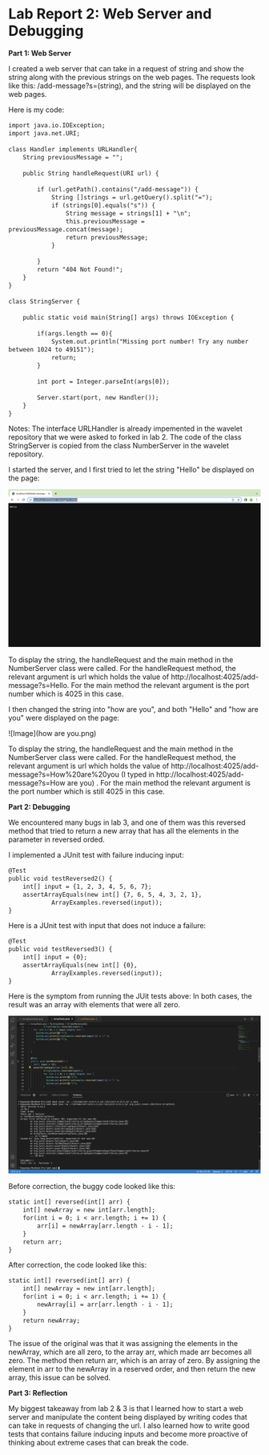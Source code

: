 # Lab Report 2: Web Server and Debugging

**Part 1: Web Server**

I created a web server that can take in a request of string and show the string along with the previous strings on the web pages.
The requests look like this: /add-message?s=(string), and the string will be displayed on the web pages.

Here is my code:
  
    import java.io.IOException;
    import java.net.URI;
  
    class Handler implements URLHandler{
        String previousMessage = "";
  
        public String handleRequest(URI url) {
    
            if (url.getPath().contains("/add-message")) {
                String []strings = url.getQuery().split("=");
                if (strings[0].equals("s")) {
                    String message = strings[1] + "\n";
                    this.previousMessage = previousMessage.concat(message);
                    return previousMessage;
                }
            
            }
            return "404 Not Found!";
        }
    }
  
    class StringServer {
      
        public static void main(String[] args) throws IOException {
          
            if(args.length == 0){
                System.out.println("Missing port number! Try any number between 1024 to 49151");
                return;
            }

            int port = Integer.parseInt(args[0]);
  
            Server.start(port, new Handler());
        }
    }
  
  
Notes: The interface URLHandler is already impemented in the wavelet repository that we were asked to forked in lab 2. The code of the class StringServer is copied from the class NumberServer in the wavelet repository.
  
  
I started the server, and I first tried to let the string "Hello" be displayed on the page:

  ![Image](hello.png)
  
To display the string, the handleRequest and the main method in the NumberServer class were called.
For the handleRequest method, the relevant argument is url which holds the value of http://localhost:4025/add-message?s=Hello. For the main method the relevant argument is the port number which is 4025 in this case.
  
I then changed the string into "how are you", and both "Hello" and "how are you" were displayed on the page:

  ![Image](how are you.png)
  
To display the string, the handleRequest and the main method in the NumberServer class were called.
For the handleRequest method, the relevant argument is url which holds the value of http://localhost:4025/add-message?s=How%20are%20you (I typed in http://localhost:4025/add-message?s=How are you) . For the main method the relevant argument is the port number which is still 4025 in this case.
  
  
**Part 2: Debugging**

We encountered many bugs in lab 3, and one of them was this reversed method that tried to return a new array that has all the elements in the parameter in reversed orded.

I implemented a JUnit test with failure inducing input:

    @Test
    public void testReversed2() {
        int[] input = {1, 2, 3, 4, 5, 6, 7};
        assertArrayEquals(new int[] {7, 6, 5, 4, 3, 2, 1}, 
                ArrayExamples.reversed(input));
    }
                                    
                                    
Here is a JUnit test  with input that does not induce a failure:
                                    
    @Test
    public void testReversed3() {
        int[] input = {0};
        assertArrayEquals(new int[] {0}, 
                ArrayExamples.reversed(input));
    }
                                    

Here is the symptom from running the JUit tests above:
In both cases, the result was an array with elements that were all zero.

  ![Image](unittest.png)
  
Before correction, the buggy code looked like this:
 
    static int[] reversed(int[] arr) {
        int[] newArray = new int[arr.length];
        for(int i = 0; i < arr.length; i += 1) {
            arr[i] = newArray[arr.length - i - 1];
        }
        return arr;
    }

After correction, the code looked like this:
      
    static int[] reversed(int[] arr) {
        int[] newArray = new int[arr.length];
        for(int i = 0; i < arr.length; i += 1) {
            newArray[i] = arr[arr.length - i - 1];
        }
        return newArray;
    }
  
  
The issue of the original was that it was assigning the elements in the newArray, which are all zero, to the array arr, which made arr becomes all zero. The method then return arr, which is an array of zero. By assigning the element in arr to the newArray in a reserved order, and then return the new array, this issue can be solved.
  
**Part 3: Reflection**

My biggest takeaway from lab 2 & 3 is that I learned how to start a web server and manipulate the content being displayed by writing codes that can take in requests of changing the url. I also learned how to write good tests that contains failure inducing inputs and become more proactive of thinking about extreme cases that can break the code.
